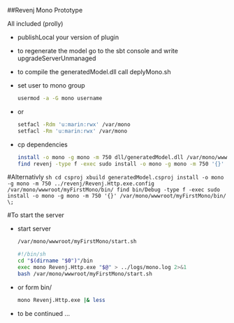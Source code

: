##Revenj Mono Prototype

All included (prolly)

- publishLocal your version of plugin

- to regenerate the model go to the sbt console and write upgradeServerUnmanaged

- to compile the generatedModel.dll call deplyMono.sh

- set user to mono group
    ````sh
    usermod -a -G mono username
    ````

- or
    ````sh
    setfacl -Rdm 'u:marin:rwx' /var/mono
    setfacl -Rm 'u:marin:rwx' /var/mono
    ````

- cp dependencies
    ````sh
    install -o mono -g mono -m 750 dll/generatedModel.dll /var/mono/wwwroot/myFirstMono/
    find revenj -type f -exec sudo install -o mono -g mono -m 750 '{}' /var/mono/wwwroot/myFirstMono/bin/ \;
    ````

#Alternativly
    ````sh
    cd csproj
    xbuild generatedModel.csproj
    install -o mono -g mono -m 750 ../revenj/Revenj.Http.exe.config /var/mono/wwwroot/myFirstMono/bin/
    find bin/Debug -type f -exec sudo install -o mono -g mono -m 750 '{}' /var/mono/wwwroot/myFirstMono/bin/ \;
    ````

#To start the server

- start server
    ````sh
    /var/mono/wwwroot/myFirstMono/start.sh

    #!/bin/sh
    cd "$(dirname "$0")"/bin
    exec mono Revenj.Http.exe "$@" > ../logs/mono.log 2>&1
    bash /var/mono/wwwroot/myFirstMono/start.sh
    ````
- or form bin/
    ````sh
    mono Revenj.Http.exe |& less
    ````

- to be continued ...

